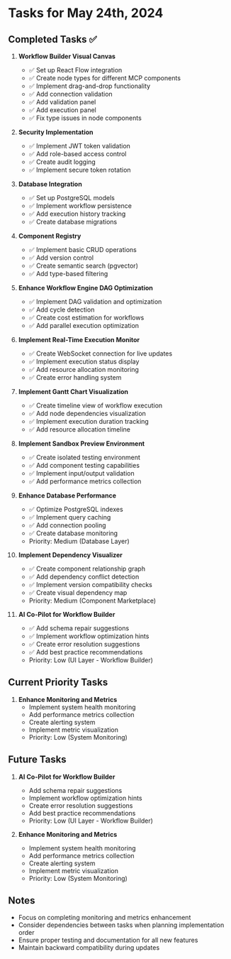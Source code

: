 # Tasks for May 24th, 2024

## Completed Tasks ✅

1. **Workflow Builder Visual Canvas**
   - ✅ Set up React Flow integration
   - ✅ Create node types for different MCP components
   - ✅ Implement drag-and-drop functionality
   - ✅ Add connection validation
   - ✅ Add validation panel
   - ✅ Add execution panel
   - ✅ Fix type issues in node components

2. **Security Implementation**
   - ✅ Implement JWT token validation
   - ✅ Add role-based access control
   - ✅ Create audit logging
   - ✅ Implement secure token rotation

3. **Database Integration**
   - ✅ Set up PostgreSQL models
   - ✅ Implement workflow persistence
   - ✅ Add execution history tracking
   - ✅ Create database migrations

4. **Component Registry**
   - ✅ Implement basic CRUD operations
   - ✅ Add version control
   - ✅ Create semantic search (pgvector)
   - ✅ Add type-based filtering

5. **Enhance Workflow Engine DAG Optimization**
   - ✅ Implement DAG validation and optimization
   - ✅ Add cycle detection
   - ✅ Create cost estimation for workflows
   - ✅ Add parallel execution optimization

6. **Implement Real-Time Execution Monitor**
   - ✅ Create WebSocket connection for live updates
   - ✅ Implement execution status display
   - ✅ Add resource allocation monitoring
   - ✅ Create error handling system

7. **Implement Gantt Chart Visualization**
   - ✅ Create timeline view of workflow execution
   - ✅ Add node dependencies visualization
   - ✅ Implement execution duration tracking
   - ✅ Add resource allocation timeline

8. **Implement Sandbox Preview Environment**
   - ✅ Create isolated testing environment
   - ✅ Add component testing capabilities
   - ✅ Implement input/output validation
   - ✅ Add performance metrics collection

9. **Enhance Database Performance**
   - ✅ Optimize PostgreSQL indexes
   - ✅ Implement query caching
   - ✅ Add connection pooling
   - ✅ Create database monitoring
   - Priority: Medium (Database Layer)

10. **Implement Dependency Visualizer**
    - ✅ Create component relationship graph
    - ✅ Add dependency conflict detection
    - ✅ Implement version compatibility checks
    - ✅ Create visual dependency map
    - Priority: Medium (Component Marketplace)

11. **AI Co-Pilot for Workflow Builder**
    - ✅ Add schema repair suggestions
    - ✅ Implement workflow optimization hints
    - ✅ Create error resolution suggestions
    - ✅ Add best practice recommendations
    - Priority: Low (UI Layer - Workflow Builder)

## Current Priority Tasks

1. **Enhance Monitoring and Metrics**
   - Implement system health monitoring
   - Add performance metrics collection
   - Create alerting system
   - Implement metric visualization
   - Priority: Low (System Monitoring)

## Future Tasks

1. **AI Co-Pilot for Workflow Builder**
   - Add schema repair suggestions
   - Implement workflow optimization hints
   - Create error resolution suggestions
   - Add best practice recommendations
   - Priority: Low (UI Layer - Workflow Builder)

2. **Enhance Monitoring and Metrics**
   - Implement system health monitoring
   - Add performance metrics collection
   - Create alerting system
   - Implement metric visualization
   - Priority: Low (System Monitoring)

## Notes
- Focus on completing monitoring and metrics enhancement
- Consider dependencies between tasks when planning implementation order
- Ensure proper testing and documentation for all new features
- Maintain backward compatibility during updates 